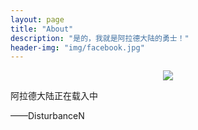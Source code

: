 ```yaml
---
layout: page
title: "About"
description: "是的，我就是阿拉德大陆的勇士！"
header-img: "img/facebook.jpg"
---
```


<head>
    <bgsound src="http://7xo125.com1.z0.glb.clouddn.com/%E7%94%9F%E6%97%A5%E5%BF%AB%E4%B9%90%E6%AD%8C(%E9%92%A2%E7%90%B4%E7%BA%AF%E9%9F%B3%E4%B9%90).mp3" loop="-1">
</head>

<center>
    <p><img src="http://7xo125.com1.z0.glb.clouddn.com/disturbancen.png" align="center"></p>
</center>

阿拉德大陆正在载入中

——DisturbanceN

